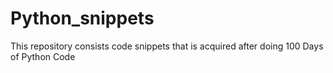 # Python_snippets
This repository consists code snippets that is acquired after doing 100 Days of Python Code
